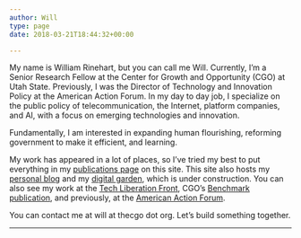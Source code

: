 ```yaml
---
author: Will
type: page
date: 2018-03-21T18:44:32+00:00

---
```

My name is William Rinehart, but you can call me Will. Currently, I’m a Senior Research Fellow at the Center for Growth and Opportunity (CGO) at Utah State. Previously, I was the Director of Technology and Innovation Policy at the American Action Forum. In my day to day job, I specialize on the public policy of telecommunication, the Internet, platform companies, and AI, with a focus on emerging technologies and innovation.

Fundamentally, I am interested in expanding human flourishing, reforming government to make it efficient, and learning. 

My work has appeared in a lot of places, so I&#8217;ve tried my best to put everything in my [publications page][1] on this site. This site also hosts my [personal blog][2] and my [digital garden][3], which is under construction. You can also see my work at the [Tech Liberation Front][4], CGO&#8217;s [Benchmark publication][5], and previously, at the [American Action Forum][6].

You can contact me at will at thecgo dot org. Let&#8217;s build something together. 

* * *

&nbsp;

 [1]: http://williamrinehart.com/publications
 [2]: https://www.williamrinehart.com/archives/
 [3]: https://www.williamrinehart.com/digital-garden/
 [4]: https://techliberation.com/author/will-rinehart/
 [5]: https://medium.com/cgo-benchmark
 [6]: https://www.americanactionforum.org/experts/will-rinehart/